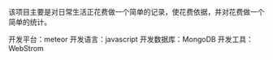 该项目主要是对日常生活正花费做一个简单的记录，使花费依据，并对花费做一个简单的统计。

开发平台：meteor
开发语言：javascript
开发数据库：MongoDB
开发工具：WebStrom


